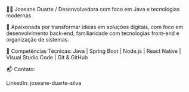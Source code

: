 👩‍💻 Joseane Duarte /
Desenvolvedora com foco em Java e tecnologias modernas

📌
Apaixonada por transformar ideias em soluções digitais, com foco em desenvolvimento back-end, familiaridade com tecnologias front-end e organização de sistemas.

🧠 Competências Técnicas:
Java | Spring Boot | Node.js | React Native | Visual Studio Code | Git & GitHub

📬 Contato:

LinkedIn: joseane-duarte-silva
